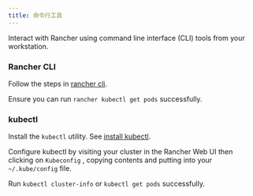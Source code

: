 ```yaml
---
title: 命令行工具
---
```


Interact with Rancher using command line interface (CLI) tools from your workstation.

### Rancher CLI

Follow the steps in [rancher cli](/docs/cli/_index/).

Ensure you can run `rancher kubectl get pods` successfully.

### kubectl

Install the `kubectl` utility. See [install kubectl](https://kubernetes.io/docs/tasks/tools/install-kubectl/).

Configure kubectl by visiting your cluster in the Rancher Web UI then clicking on `Kubeconfig` , copying contents and putting into your `~/.kube/config` file.

Run `kubectl cluster-info` or `kubectl get pods` successfully.

